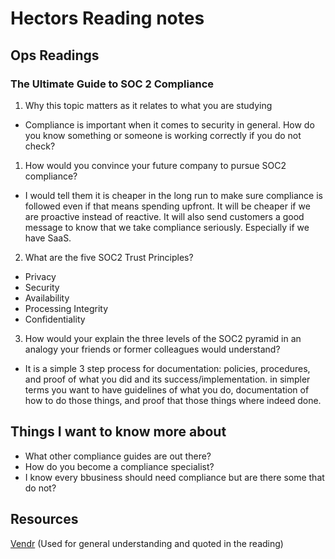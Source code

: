 # Hectors Reading notes


## Ops Readings


### The Ultimate Guide to SOC 2 Compliance

1. Why this topic matters as it relates to what you are studying

- Compliance is important when it comes to security in general. How do you know something or someone is working correctly if you do not check?

1. How would you convince your future company to pursue SOC2 compliance?

- I would tell them it is cheaper in the long run to make sure compliance is followed even if that means spending upfront. It will be cheaper if we are proactive instead of reactive. It will also send customers a good message to know that we take compliance seriously. Especially if we have SaaS.

2. What are the five SOC2 Trust Principles?

- Privacy
- Security
- Availability
- Processing Integrity
- Confidentiality

3. How would your explain the three levels of the SOC2 pyramid in an analogy your friends or former colleagues would understand?

- It is a simple 3 step process for documentation: policies, procedures, and proof of what you did and its success/implementation. in simpler terms you want to have guidelines of what you do, documentation of how to do those things, and proof that those things where indeed done.

## Things I want to know more about

- What other compliance guides are out there?
- How do you become a compliance specialist?
- I know every bbusiness should need compliance but are there some that do not?
 
## Resources

[Vendr](https://www.vendr.com/blog/soc-2-compliance-guide)
(Used for general understanding and quoted in the reading)